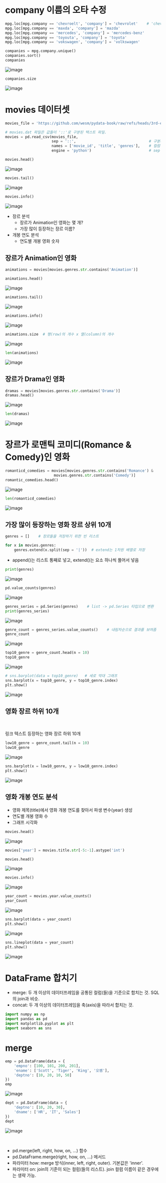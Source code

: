 # company 이름의 오타 수정

```python
mpg.loc[mpg.company == 'chevroelt', 'company'] = 'chevrolet'    # 'chevroelt'이름을 가진 행에서 company 컬럼을 chevrolet로 변경
mpg.loc[mpg.company == 'maxda', 'company'] = 'mazda'
mpg.loc[mpg.company == 'mercedes', 'company'] = 'mercedes-benz'
mpg.loc[mpg.company == 'toyouta', 'company'] = 'toyota'
mpg.loc[mpg.company == 'vokswagen', 'company'] = 'volkswagen'
```
```python
companies = mpg.company.unique()
companies.sort()
companies
```
![image](https://github.com/user-attachments/assets/d53295bb-80d4-453b-8809-13b9bdbbe45e)

```python
companies.size
```
![image](https://github.com/user-attachments/assets/e9b0558a-3075-4c40-80da-20936b9b3b81)

# movies 데이터셋

```python
movies_file = 'https://github.com/wesm/pydata-book/raw/refs/heads/3rd-edition/datasets/movielens/movies.dat'
```

```python
# movies.dat 파일은 값들이 '::'로 구분된 텍스트 파일.
movies = pd.read_csv(movies_file,
                     sep = '::',                                 # 구분자
                     names = ['movie_id', 'title', 'genres'],    # 컬럼 이름
                     engine = 'python')                          # sep = '::' 때문에 발생하는 경고(warning)를 없애기 위해서
```

```python
movies.head()
```
![image](https://github.com/user-attachments/assets/265a678c-1c53-470c-a644-fdf043821169)

```python
movies.tail()
```
![image](https://github.com/user-attachments/assets/77fa3047-836a-414b-8708-2a4b5bda2666)

```python
movies.info()
```
![image](https://github.com/user-attachments/assets/589751dc-fc7e-42d1-a966-44f5852c6002)

* 장르 분석
    * 장르가 Animation인 영화는 몇 개?
    * 가장 많이 등장하는 장르 이름?
* 개봉 연도 분석
    * 연도별 개봉 영화 숫자

## 장르가 Animation인 영화
```python
animations = movies[movies.genres.str.contains('Animation')]
```
```python
animations.head()
```
![image](https://github.com/user-attachments/assets/44ff1f4d-ed81-46e9-a9d4-5aa33cef390e)

```python
animations.tail()
```
![image](https://github.com/user-attachments/assets/31f6ec1d-3da9-4b0e-8767-d909360e9603)

```python
animations.info()
```
![image](https://github.com/user-attachments/assets/b747c548-188f-4792-95be-b1d41b707d9f)

```python
animations.size  # 행(row)의 개수 x 열(column)의 개수
```
![image](https://github.com/user-attachments/assets/1b2780e1-c7f5-492d-b2f8-8e631b2382be)

```python
len(animations)
```
![image](https://github.com/user-attachments/assets/5b17763d-efc2-4361-96cb-fa360b87a5f6)

## 장르가 Drama인 영화

```python
dramas = movies[movies.genres.str.contains('Drama')]
dramas.head()
```
![image](https://github.com/user-attachments/assets/a33cfa39-9c79-4883-b42d-40a63ccfd0be)

```python
len(dramas)
```
![image](https://github.com/user-attachments/assets/849799f2-d56d-47a2-975a-1fd810dba3a5)

# 장르가 로맨틱 코미디(Romance & Comedy)인 영화

```python
romanticd_comedies = movies[movies.genres.str.contains('Romance') &
                      movies.genres.str.contains('Comedy')]
romantic_comedies.head()
```
![image](https://github.com/user-attachments/assets/6621ed62-7ce8-454a-ade1-c2895edd9f89)

```python
len(romanticd_comedies)
```
![image](https://github.com/user-attachments/assets/bdacb942-8eea-4329-bc4b-def1fa32ef85)

## 가장 많이 등장하는 영화 장르 상위 10개

```python
genres = []    # 장르들을 저장하기 위한 빈 리스트

for x in movies.genres:
    genres.extend(x.split(sep = '|'))  # extend는 1차원 배열로 저장
```

- append()는 리스트 통째로 넣고, extend()는 요소 하나씩 풀어서 넣음

```python
print(genres)
```
![image](https://github.com/user-attachments/assets/3cc6f1de-a2bf-4cc8-b626-30efb7542247)

```python
pd.value_counts(genres)
```
![image](https://github.com/user-attachments/assets/e4088933-2603-4d3e-8f17-ef9035d45a47)

```python
genres_series = pd.Series(genres)    # list -> pd.Series 타입으로 변환
print(genres_series)
```
![image](https://github.com/user-attachments/assets/2c949d87-af0c-498e-88a3-9ca332c14ab8)

```python
genre_count = genres_series.value_counts()    # 내림차순으로 결과를 보여줌
genre_count
```
![image](https://github.com/user-attachments/assets/fbe35d00-7b61-41d3-a822-4658d0a1ab7b)

```python
top10_genre = genre_count.head(n = 10)
top10_genre
```
![image](https://github.com/user-attachments/assets/94320015-c182-4b6f-9bd0-e1a70575efb7)

```python
# sns.barplot(data = top10_genre)   # 세로 막대 그래프
sns.barplot(x = top10_genre, y = top10_genre.index)
plt.show()
```
![image](https://github.com/user-attachments/assets/b38cb832-5552-40c2-aaef-d4707b6494b0)

## 영화 장르 하위 10개
<br>

링크 텍스트 등장하는 영화 장르 하위 10개

```python
low10_genre = genre_count.tail(n = 10)
low10_genre
```
![image](https://github.com/user-attachments/assets/ebe31467-778d-48be-b313-7ad36f4944f6)

```python
sns.barplot(x = low10_genre, y = low10_genre.index)
plt.show()
```
![image](https://github.com/user-attachments/assets/f5873736-cd7b-441f-98a4-ea223cef9057)

## 영화 개봉 연도 분석

- 영화 제목(title)에서 영화 개봉 연도를 찾아서 파생 변수(year) 생성 <br>
- 연도별 개봉 영화 수 <br>
- 그래프 시각화 <br>

```python
movies.head()
```
![image](https://github.com/user-attachments/assets/2ca0f845-58cf-4b6f-810d-29d9067569dd)

```python
movies['year'] = movies.title.str[-5:-1].astype('int')
```

```python
movies.head()
```
![image](https://github.com/user-attachments/assets/52456d95-ef88-4cec-94e1-f5fb354ada5c)

```python
movies.info()
```
![image](https://github.com/user-attachments/assets/7123beef-9cae-4f1f-a281-99539dfda930)

```python
year_count = movies.year.value_counts()
year_Count
```
![image](https://github.com/user-attachments/assets/5098a43e-f157-431f-b9bc-31a897a69633)

```python
sns.barplot(data = year_count)
plt.show()
```
![image](https://github.com/user-attachments/assets/7edce3ba-a956-4fa7-a9c2-ebc941e44d22)

```python
sns.lineplot(data = year_count)
plt.show()
```
![image](https://github.com/user-attachments/assets/22198581-d67e-419b-9c32-6a24def6741e)


# DataFrame 합치기

- merge: 두 개 이상의 데이터프레임을 공통된 컬럼(들)을 기준으로 합치는 것. SQL의 join과 비슷.
- concat: 두 개 이상의 데이터프레임을 축(axis)을 따라서 합치는 것.

```python
import numpy as np
import pandas as pd
import matplotlib.pyplot as plt
import seaborn as sns
```

# merge

```python
emp = pd.DataFrame(data = {
    'empno': [100, 101, 200, 201],
    'ename': ['Scott', 'Tiger', 'King', '오쌤'],
    'deptno': [10, 20, 10, 50]
})
emp
```
![image](https://github.com/user-attachments/assets/6a1f443a-7d75-4bf4-bec9-d93394aaaa2b)

```python
dept = pd.DataFrame(data = {
    'deptno': [10, 20, 30],
    'dname': ['HR', 'IT', 'Sales']
})
dept
```
![image](https://github.com/user-attachments/assets/2d1b7a87-a914-4ea7-872f-b3b6285b2145)

<br>

- pd.merge(left, right, how, on, ...) 함수<br>
- pd.DataFrame.merge(right, how, on, ...) 메서드<br>
- 파라미터 how: merge 방식(inner, left, right, outer). 기본값은 'inner'.<br>
- 파라미터 on: join의 기준이 되는 컬럼(들의 리스트). join 컬럼 이름이 같은 경우에는 생략 가능.<br>
